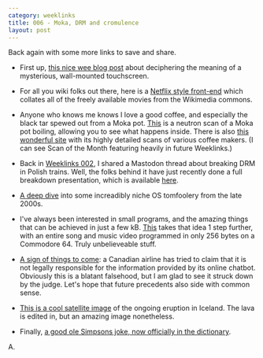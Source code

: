 ```yaml
---
category: weeklinks
title: 006 - Moka, DRM and cromulence
layout: post
---
```


Back again with some more links to save and share.

- First up, [this nice wee blog post](https://laplab.me/posts/whats-that-touchscreen-in-my-room/) about deciphering the meaning of a mysterious, wall-mounted touchscreen.

- For all you wiki folks out there, here is a [Netflix style front-end](https://wikidata-todo.toolforge.org/wikiflix/#/) which collates all of the freely available movies from the Wikimedia commons.

- Anyone who knows me knows I love a good coffee, and especially the black tar spewed out from a Moka pot. [This](https://www.youtube.com/watch?v=VESMU7JfVHU) is a neutron scan of a Moka pot boiling, allowing you to see what happens inside. There is also [this wonderful site](https://www.scanofthemonth.com/scans/coffee) with its highly detailed scans of various coffee makers. (I can see Scan of the Month featuring heavily in future Weeklinks.)

- Back in [Weeklinks 002](https://andrewconl.in/weeklinks/002/), I shared a Mastodon thread about breaking DRM in Polish trains. Well, the folks behind it have just recently done a full breakdown presentation, which is available [here](https://media.ccc.de/v/37c3-12142-breaking_drm_in_polish_trains).

- [A deep dive](https://cohost.org/cathoderaydude/post/1228730-taking-the-deepest-p) into some increadibly niche OS tomfoolery from the late 2000s.

- I've always been interested in small programs, and the amazing things that can be achieved in just a few kB. [This](https://linusakesson.net/scene/a-mind-is-born/) takes that idea 1 step further, with an entire song and music video programmed in only 256 bytes on a Commodore 64. Truly unbelieveable stuff.

- [A sign of things to come](https://bc.ctvnews.ca/air-canada-s-chatbot-gave-a-b-c-man-the-wrong-information-now-the-airline-has-to-pay-for-the-mistake-1.6769454): a Canadian airline has tried to claim that it is not legally responsible for the information provided by its online chatbot. Obviously this is a blatant falsehood, but I am glad to see it struck down by the judge. Let's hope that future precedents also side with common sense.

- [This is a cool satellite image](https://universeodon.com/@nantel/111912809026371850) of the ongoing eruption in Iceland. The lava is edited in, but an amazing image nonetheless.

- Finally, [a good ole Simpsons joke, now officially in the dictionary](https://www.merriam-webster.com/wordplay/what-does-cromulent-mean).

A.
